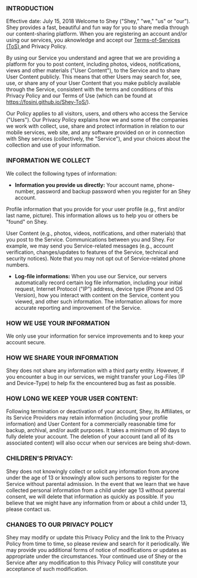 ### INTRODUCTION

Effective date: July 15, 2018
Welcome to Shey ("Shey," "we," "us" or "our"). Shey provides a fast, beautiful and fun way for you to share media through our content-sharing platform.  When you are registering an account and/or using our services, you aknowledge and accept our [Terms-of-Services (ToS) ](https://github.com/fosini/Shey-Tos) and Privacy Policy.

By using our Service you understand and agree that we are providing a platform for you to post content, including photos, videos, notifications, views and other materials ("User Content"), to the Service and to share User Content publicly. This means that other Users may search for, see, use, or share any of your User Content that you make publicly available through the Service, consistent with the terms and conditions of this Privacy Policy and our Terms of Use (which can be found at https://fosini.github.io/Shey-ToS/).

Our Policy applies to all visitors, users, and others who access the Service ("Users").
Our Privacy Policy explains how we and some of the companies we work with collect, use, share and protect information in relation to our mobile services, web site, and any software provided on or in connection with Shey services (collectively, the "Service"), and your choices about the collection and use of your information.



### INFORMATION WE COLLECT

We collect the following types of information:

- **Information you provide us directly:**
Your account name, phone-number, password and backup password when you register for an Shey account.

Profile information that you provide for your user profile (e.g., first and/or last name,  picture). This information allows us to help you or others be "found" on Shey.

User Content (e.g., photos, videos, notifications, and other materials) that you post to the Service.
Communications between you and Shey. For example, we may send you Service-related messages (e.g., account verification, changes/updates to features of the Service, technical and security notices). Note that you may not opt out of Service-related phone numbers.


- **Log-file informations:**
When you use our Service, our servers automatically record certain log file information, including your initial request, Internet Protocol ("IP") address, device type (Phone and OS Version), how you interact with content on the Service, content you viewed, and other such information. The information allows for more accurate reporting and improvement of the Service.



### HOW WE USE YOUR INFORMATION
We only use your information for service improvements and to keep your account secure. 


### HOW WE SHARE YOUR INFORMATION
Shey does not share any information with a third party entity. However, if you encounter a bug in our services, we might transfer your Log-Files (IP and Device-Type) to help fix the encountered bug as fast as possible.


### HOW LONG WE KEEP YOUR USER CONTENT:

Following termination or deactivation of your account, Shey, its Affiliates, or its Service Providers may retain information (including your profile information) and User Content for a commercially reasonable time for backup, archival, and/or audit purposes. It takes a minimum of 90 days to fully delete your account. The deletion of your account (and all of its associated content) will also occur when our services are being shut-down.


### CHILDREN'S PRIVACY:

Shey does not knowingly collect or solicit any information from anyone under the age of 13 or knowingly allow such persons to register for the Service without parental admission. In the event that we learn that we have collected personal information from a child under age 13 without parental consent, we will delete that information as quickly as possible. If you believe that we might have any information from or about a child under 13, please contact us.

### CHANGES TO OUR PRIVACY POLICY

Shey may modify or update this Privacy Policy and the link to the Privacy Policy from time to time, so please review and search for it periodically. We may provide you additional forms of notice of modifications or updates as appropriate under the circumstances. Your continued use of Shey or the Service after any modification to this Privacy Policy will constitute your acceptance of such modification.


